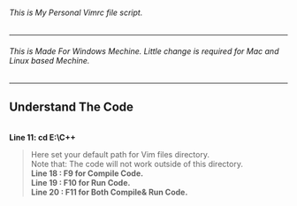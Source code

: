 ###### This is My Personal Vimrc file script.<br />
----------------------------------------
###### This is Made For Windows Mechine. Little change is required for Mac and Linux based Mechine.<br />
----------------------------------------
## Understand The Code<br />
<br />**Line 11: cd E:\C++**<br />
>Here set your default path for Vim files directory.<br />
>Note that: The code will not work outside of this directory.<br />
**Line 18 : F9 for Compile Code.**
<br />**Line 19 : F10 for Run Code.**
<br />**Line 20 : F11 for Both Compile& Run Code.**

